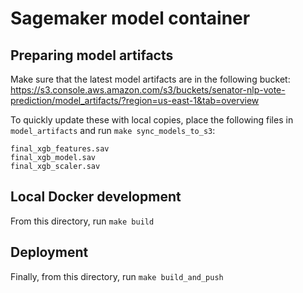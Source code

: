 # Sagemaker model container

## Preparing model artifacts

Make sure that the latest model artifacts are in the following bucket:
https://s3.console.aws.amazon.com/s3/buckets/senator-nlp-vote-prediction/model_artifacts/?region=us-east-1&tab=overview

To quickly update these with local copies, place the following files in `model_artifacts` and run `make sync_models_to_s3`:

```
final_xgb_features.sav
final_xgb_model.sav
final_xgb_scaler.sav
```

## Local Docker development

From this directory, run `make build`

## Deployment


Finally, from this directory, run `make build_and_push`

